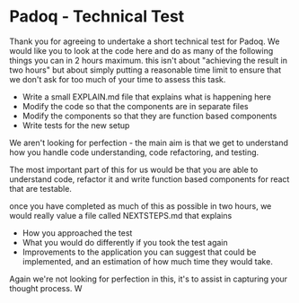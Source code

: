 # Padoq - Technical Test

Thank you for agreeing to undertake a short technical test for Padoq.  We would like you to look at the code here and do as many of the following things you can in 2 hours maximum.  this isn't about "achieving the result in two hours" but about simply putting a reasonable time limit to ensure that we don't ask for too much of your time to assess this task.

* Write a small EXPLAIN.md file that explains what is happening here
* Modify the code so that the components are in separate files
* Modify the components so that they are function based components
* Write tests for the new setup

We aren't looking for perfection - the main aim is that we get to understand how you handle code understanding, code refactoring, and testing.

The most important part of this for us would be that you are able to understand code, refactor it and write function based components for react that are testable.

once you have completed as much of this as possible in two hours, we would really value a file called NEXTSTEPS.md that explains

* How you approached the test
* What you would do differently if you took the test again
* Improvements to the application you can suggest that could be implemented, and an estimation of how much time they would take.

Again we're not looking for perfection in this, it's to assist in capturing your thought process.  W